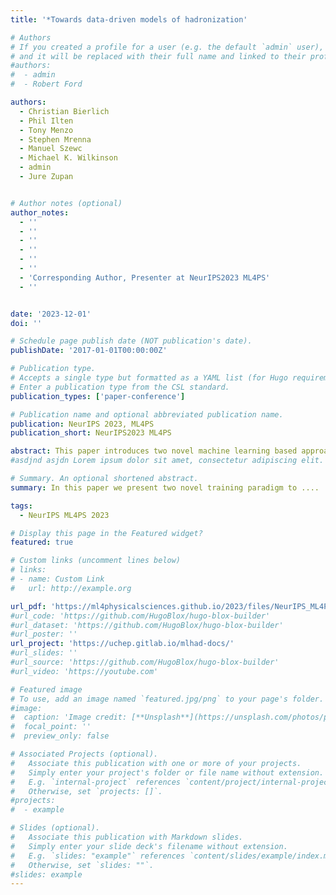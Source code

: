 ```yaml
---
title: '*Towards data-driven models of hadronization'

# Authors
# If you created a profile for a user (e.g. the default `admin` user), write the username (folder name) here
# and it will be replaced with their full name and linked to their profile.
#authors:
#  - admin
#  - Robert Ford

authors:
  - Christian Bierlich
  - Phil Ilten
  - Tony Menzo
  - Stephen Mrenna
  - Manuel Szewc
  - Michael K. Wilkinson
  - admin
  - Jure Zupan


# Author notes (optional)
author_notes:
  - ''
  - ''
  - ''
  - ''
  - ''
  - ''
  - 'Corresponding Author, Presenter at NeurIPS2023 ML4PS'
  - ''


date: '2023-12-01'
doi: ''

# Schedule page publish date (NOT publication's date).
publishDate: '2017-01-01T00:00:00Z'

# Publication type.
# Accepts a single type but formatted as a YAML list (for Hugo requirements).
# Enter a publication type from the CSL standard.
publication_types: ['paper-conference']

# Publication name and optional abbreviated publication name.
publication: NeurIPS 2023, ML4PS
publication_short: NeurIPS2023 ML4PS

abstract: This paper introduces two novel machine learning based approaches to improve hadron-level simulation by integrating experimental observables; **M**icroscopic **A**lterations **G**enerated from **I**R **C**ollections (**MAGIC**), which fine-tunes normalizing flows, pre-trained on simulated data from PYTHIA, on experimental observables, and the **C**ollective **R**eweighting **M**ethod (**CRM**), which reweights existing fragmentation functions to match experimental observables with a two-step procedure that makes use of a observable-level classifier and hadron-level particle cloud-based regressor. Both methods show a promising direction towards data-driven models for hadronization.
#asdjnd asjdn Lorem ipsum dolor sit amet, consectetur adipiscing elit. Duis posuere tellus ac convallis placerat. Proin tincidunt magna sed ex sollicitudin condimentum. Sed ac faucibus dolor, scelerisque sollicitudin nisi. Cras purus urna, suscipit quis sapien eu, pulvinar tempor diam. Quisque risus orci, mollis id ante sit amet, gravida egestas nisl. Sed ac tempus magna. Proin in dui enim. Donec condimentum, sem id dapibus fringilla, tellus enim condimentum arcu, nec volutpat est felis vel metus. Vestibulum sit amet erat at nulla eleifend gravida.

# Summary. An optional shortened abstract.
summary: In this paper we present two novel training paradigm to ....

tags:
  - NeurIPS ML4PS 2023

# Display this page in the Featured widget?
featured: true

# Custom links (uncomment lines below)
# links:
# - name: Custom Link
#   url: http://example.org

url_pdf: 'https://ml4physicalsciences.github.io/2023/files/NeurIPS_ML4PS_2023_186.pdf'
#url_code: 'https://github.com/HugoBlox/hugo-blox-builder'
#url_dataset: 'https://github.com/HugoBlox/hugo-blox-builder'
#url_poster: ''
url_project: 'https://uchep.gitlab.io/mlhad-docs/'
#url_slides: ''
#url_source: 'https://github.com/HugoBlox/hugo-blox-builder'
#url_video: 'https://youtube.com'

# Featured image
# To use, add an image named `featured.jpg/png` to your page's folder.
#image:
#  caption: 'Image credit: [**Unsplash**](https://unsplash.com/photos/pLCdAaMFLTE)'
#  focal_point: ''
#  preview_only: false

# Associated Projects (optional).
#   Associate this publication with one or more of your projects.
#   Simply enter your project's folder or file name without extension.
#   E.g. `internal-project` references `content/project/internal-project/index.md`.
#   Otherwise, set `projects: []`.
#projects:
#  - example

# Slides (optional).
#   Associate this publication with Markdown slides.
#   Simply enter your slide deck's filename without extension.
#   E.g. `slides: "example"` references `content/slides/example/index.md`.
#   Otherwise, set `slides: ""`.
#slides: example
---
```




